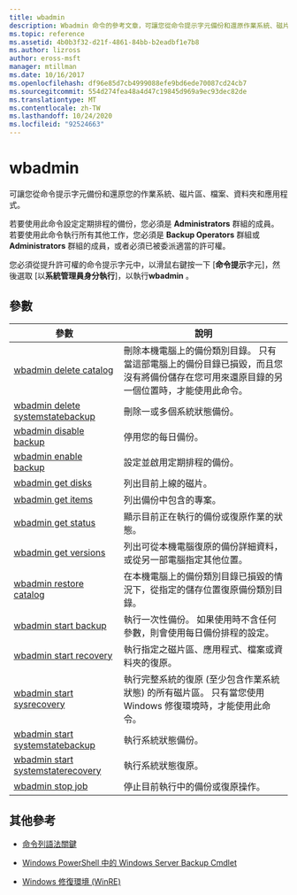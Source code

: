 ```yaml
---
title: wbadmin
description: Wbadmin 命令的參考文章，可讓您從命令提示字元備份和還原作業系統、磁片區、檔案、資料夾和應用程式。
ms.topic: reference
ms.assetid: 4b0b3f32-d21f-4861-84bb-b2eadbf1e7b8
ms.author: lizross
author: eross-msft
manager: mtillman
ms.date: 10/16/2017
ms.openlocfilehash: df96e85d7cb4999088efe9bd6ede70087cd24cb7
ms.sourcegitcommit: 554d274fea48a4d47c19845d969a9ec93dec82de
ms.translationtype: MT
ms.contentlocale: zh-TW
ms.lasthandoff: 10/24/2020
ms.locfileid: "92524663"
---
```

# <a name="wbadmin"></a>wbadmin

可讓您從命令提示字元備份和還原您的作業系統、磁片區、檔案、資料夾和應用程式。

若要使用此命令設定定期排程的備份，您必須是 **Administrators** 群組的成員。 若要使用此命令執行所有其他工作，您必須是 **Backup Operators** 群組或 **Administrators** 群組的成員，或者必須已被委派適當的許可權。

您必須從提升許可權的命令提示字元中，以滑鼠右鍵按一下 [**命令提示**字元]，然後選取 [以**系統管理員身分執行**]，以執行**wbadmin** 。

## <a name="parameters"></a>參數

| 參數 | 說明 |
|--|--|
| [wbadmin delete catalog](wbadmin-delete-catalog.md) | 刪除本機電腦上的備份類別目錄。 只有當這部電腦上的備份目錄已損毀，而且您沒有將備份儲存在您可用來還原目錄的另一個位置時，才能使用此命令。 |
| [wbadmin delete systemstatebackup](wbadmin-delete-systemstatebackup.md) | 刪除一或多個系統狀態備份。 |
| [wbadmin disable backup](wbadmin-disable-backup.md) | 停用您的每日備份。 |
| [wbadmin enable backup](wbadmin-enable-backup.md) | 設定並啟用定期排程的備份。 |
| [wbadmin get disks](wbadmin-get-disks.md) | 列出目前上線的磁片。 |
| [wbadmin get items](wbadmin-get-items.md) | 列出備份中包含的專案。 |
| [wbadmin get status](wbadmin-get-status.md) | 顯示目前正在執行的備份或復原作業的狀態。 |
| [wbadmin get versions](wbadmin-get-versions.md) | 列出可從本機電腦復原的備份詳細資料，或從另一部電腦指定其他位置。 |
| [wbadmin restore catalog](wbadmin-restore-catalog.md) | 在本機電腦上的備份類別目錄已損毀的情況下，從指定的儲存位置復原備份類別目錄。 |
| [wbadmin start backup](wbadmin-start-backup.md) | 執行一次性備份。 如果使用時不含任何參數，則會使用每日備份排程的設定。 |
| [wbadmin start recovery](wbadmin-start-recovery.md) | 執行指定之磁片區、應用程式、檔案或資料夾的復原。 |
| [wbadmin start sysrecovery](wbadmin-start-sysrecovery.md) | 執行完整系統的復原 (至少包含作業系統狀態) 的所有磁片區。 只有當您使用 Windows 修復環境時，才能使用此命令。 |
| [wbadmin start systemstatebackup](wbadmin-start-systemstatebackup.md) | 執行系統狀態備份。 |
| [wbadmin start systemstaterecovery](wbadmin-start-systemstaterecovery.md) | 執行系統狀態復原。 |
| [wbadmin stop job](wbadmin-stop-job.md) | 停止目前執行中的備份或復原操作。 |

## <a name="additional-references"></a>其他參考

- [命令列語法關鍵](command-line-syntax-key.md)

- [Windows PowerShell 中的 Windows Server Backup Cmdlet](/powershell/module/windowsserverbackup)

- [Windows 修復環境 (WinRE) ](/windows-hardware/manufacture/desktop/windows-recovery-environment--windows-re--technical-reference)
